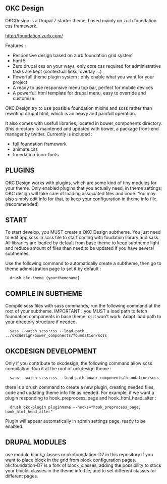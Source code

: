 OKC Design
-------------

OKCDesign is a Drupal 7 starter theme, based mainly on zurb foundation css framework.

http://foundation.zurb.com/

Features :
- Responsive design based on zurb foundation grid system
- html 5
- Zero drupal css on your ways, only core css required for administrative tasks are kept
  (contextual links, overlay ...)
- Powerfull theme plugin system : only enable what you want for your project
- A ready to use responsive menu top bar, perfect for mobile devices
- A powerfull html template for drupal menu, easy to override and customize.


OKC Design try to use  possible foundation mixins and scss rather than
rewriting drupal html, which is an heavy and painfull operation.

It also comes with usefull libraries, located in bower_components directory.
(this directory is maintened and updated with bower, a package front-end manager by twitter.
Currently is included :
- full foundation framework 
- animate.css 
- foundation-icon-fonts

PLUGINS
----------

OKC Design works with plugins, which are some kind of tiny modules for your theme.
Only enabled plugins that you actually need, in theme settings; OKC design will take
care of loading associated files and code.
You may also simply edit info for that, to keep your configuration in theme info file. (recommended)


START
-----------------

To start develop, you MUST create a OKC Design subtheme.
You just need to edit app.scss in scss file to start coding with foudation library and sass.
All libraries are loaded by default from base theme to keep subtheme light and reduce
amount of files than need to be updated if you have several subthemes.

Use the following command to automatically create a subtheme, then go to theme admnistration page to set it by default :


```shell
  drush okc-theme {yourthemename}
```

COMPILE IN SUBTHEME
-------------------

Compile scss files with sass commands, run the following command at the root of your subtheme.
IMPORTANT : you MUST a load path to fetch foundation components in base theme, or it won't work.
Adapt load path to your directory structure if needed.

```shell
  sass --watch scss:css --load-path ../okcdesign/bower_components/foundation/scss
```

OKCDESIGN DEVELOPMENT
-------------------

Only if you contribute to okcdesign, the following command allow scss compilation.
Run it at the root of ockdesign theme :

```shell
  sass --watch scss:css --load-path bower_components/foundation/scss
```

there is a drush command to create a new plugin, creating needed files, code and
updating theme info file as needed. For example, if we want a plugin
responding to hook_preprocess_page and hook_html_head_alter :

```shell
  drush okc-plugin pluginname --hooks="hook_preprocess_page, hook_html_head_alter"
```

Plugin will appear automatically in admin settings page, ready to be enabled.

DRUPAL MODULES 
-------------------

use module block_classes or okcfoundation-D7 in this repository if you want
to place block in the grid from block configuration pages.
okcfoundation-D7 is a fork of block_classes, adding the possibility
to stock your blocks classes in the theme info file; and to set different
classes for different pages.

